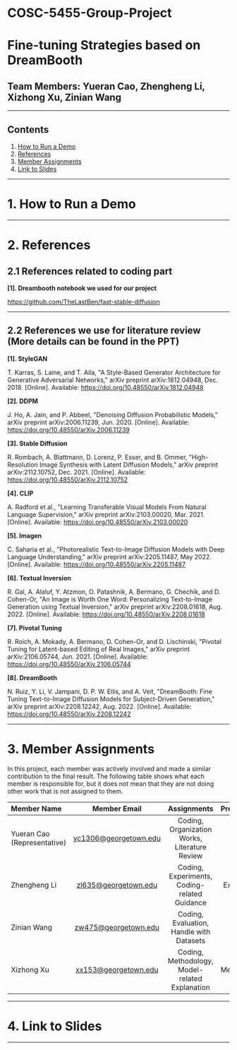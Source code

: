 # COSC-5455-Group-Project

# Fine-tuning Strategies based on DreamBooth

## Team Members: Yueran Cao, Zhengheng Li, Xizhong Xu, Zinian Wang

---

## Contents
1. [How to Run a Demo](#1-how-to-run-a-demo)
2. [References](#2-references)
3. [Member Assignments](#3-member-assignments)
4. [Link to Slides](#4-link-to-slides)

---

# 1. How to Run a Demo

---

# 2. References

## 2.1 References related to coding part

**[1]. Dreambooth notebook we used for our project** 

https://github.com/TheLastBen/fast-stable-diffusion

---

## 2.2 References we use for literature review (More details can be found in the PPT)

**[1]. StyleGAN**

T. Karras, S. Laine, and T. Aila, "A Style-Based Generator Architecture for Generative Adversarial Networks," arXiv preprint arXiv:1812.04948, Dec. 2018. [Online]. Available: https://doi.org/10.48550/arXiv.1812.04948

**[2]. DDPM**

J. Ho, A. Jain, and P. Abbeel, "Denoising Diffusion Probabilistic Models," arXiv preprint arXiv:2006.11239, Jun. 2020. [Online]. Available: https://doi.org/10.48550/arXiv.2006.11239

**[3]. Stable Diffusion**

R. Rombach, A. Blattmann, D. Lorenz, P. Esser, and B. Ommer, "High-Resolution Image Synthesis with Latent Diffusion Models," arXiv preprint arXiv:2112.10752, Dec. 2021. [Online]. Available: https://doi.org/10.48550/arXiv.2112.10752

**[4]. CLIP**

A. Radford et al., "Learning Transferable Visual Models From Natural Language Supervision," arXiv preprint arXiv:2103.00020, Mar. 2021. [Online]. Available: https://doi.org/10.48550/arXiv.2103.00020

**[5]. Imagen**

C. Saharia et al., "Photorealistic Text-to-Image Diffusion Models with Deep Language Understanding," arXiv preprint arXiv:2205.11487, May 2022. [Online]. Available: https://doi.org/10.48550/arXiv.2205.11487

**[6]. Textual Inversion**

R. Gal, A. Alaluf, Y. Atzmon, O. Patashnik, A. Bermano, G. Chechik, and D. Cohen-Or, "An Image is Worth One Word: Personalizing Text-to-Image Generation using Textual Inversion," arXiv preprint arXiv:2208.01618, Aug. 2022. [Online]. Available: https://doi.org/10.48550/arXiv.2208.01618

**[7]. Pivotal Tuning**

R. Roich, A. Mokady, A. Bermano, D. Cohen-Or, and D. Lischinski, "Pivotal Tuning for Latent-based Editing of Real Images," arXiv preprint arXiv:2106.05744, Jun. 2021. [Online]. Available: https://doi.org/10.48550/arXiv.2106.05744

**[8]. DreamBooth**

N. Ruiz, Y. Li, V. Jampani, D. P. W. Ellis, and A. Veit, "DreamBooth: Fine Tuning Text-to-Image Diffusion Models for Subject-Driven Generation," arXiv preprint arXiv:2208.12242, Aug. 2022. [Online]. Available: https://doi.org/10.48550/arXiv.2208.12242

---

# 3. Member Assignments

In this project, each member was actively involved and made a similar contribution to the final result. The following table shows what each member is responsible for, but it does not mean that they are not doing other work that is not assigned to them.

|Member Name                 |Member Email           |Assignments                                    |Presentation  |
|:---------------------------|:---------------------:|:---------------------------------------------:|-------------:|
|Yueran Cao (Representative) |yc1306@georgetown.edu  |Coding, Organization Works, Literature Review  |Overview      |
|Zhengheng Li                |zl635@georgetown.edu   |Coding, Experiments, Coding-related Guidance   |Experiments   |
|Zinian Wang                 |zw475@georgetown.edu   |Coding, Evaluation, Handle with Datasets       |Evaluation    |
|Xizhong Xu                  |xx153@georgetown.edu   |Coding, Methodology, Model-related Explanation |Methodology   |

---

# 4. Link to Slides



---
